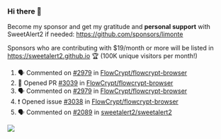 ### Hi there 👋

Become my sponsor and get my gratitude and **personal support** with SweetAlert2 if needed: https://github.com/sponsors/limonte

Sponsors who are contributing with $19/month or more will be listed in https://sweetalert2.github.io 🏆 (100K unique visitors per month!)

<!--START_SECTION:activity-->
1. 🗣 Commented on [#2979](https://github.com/FlowCrypt/flowcrypt-browser/issues/2979) in [FlowCrypt/flowcrypt-browser](https://github.com/FlowCrypt/flowcrypt-browser)
2. 💪 Opened PR [#3039](https://github.com/FlowCrypt/flowcrypt-browser/pull/3039) in [FlowCrypt/flowcrypt-browser](https://github.com/FlowCrypt/flowcrypt-browser)
3. 🗣 Commented on [#2979](https://github.com/FlowCrypt/flowcrypt-browser/issues/2979) in [FlowCrypt/flowcrypt-browser](https://github.com/FlowCrypt/flowcrypt-browser)
4. ❗️ Opened issue [#3038](https://github.com/FlowCrypt/flowcrypt-browser/issues/3038) in [FlowCrypt/flowcrypt-browser](https://github.com/FlowCrypt/flowcrypt-browser)
5. 🗣 Commented on [#2089](https://github.com/sweetalert2/sweetalert2/issues/2089) in [sweetalert2/sweetalert2](https://github.com/sweetalert2/sweetalert2)
<!--END_SECTION:activity-->

![](https://github-readme-stats.vercel.app/api?username=limonte&theme=vue&show_icons=true)
